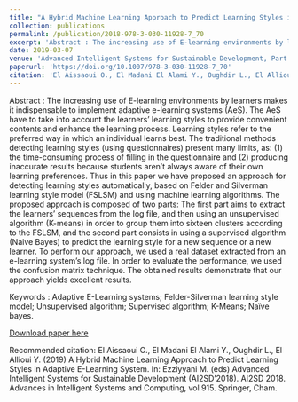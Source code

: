 ```yaml
---
title: "A Hybrid Machine Learning Approach to Predict Learning Styles in Adaptive E-Learning System"
collection: publications
permalink: /publication/2018-978-3-030-11928-7_70
excerpt: 'Abstract : The increasing use of E-learning environments by learners makes it indispensable to implement adaptive e-learning systems (AeS). The AeS have to take into account the learners’ learning styles to provide convenient contents and enhance the learning process. Learning styles refer to the preferred way in which an individual learns best. The traditional methods detecting learning styles (using questionnaires) present many limits, as: (1) the time-consuming process of filling in the questionnaire and (2) producing inaccurate results because students aren’t always aware of their own learning preferences. Thus in this paper we have proposed an approach for detecting learning styles automatically, based on Felder and Silverman learning style model (FSLSM) and using machine learning algorithms. The proposed approach is composed of two parts: The first part aims to extract the learners’ sequences from the log file, and then using an unsupervised algorithm (K-means) in order to group them into sixteen clusters according to the FSLSM, and the second part consists in using a supervised algorithm (Naive Bayes) to predict the learning style for a new sequence or a new learner. To perform our approach, we used a real dataset extracted from an e-learning system’s log file. In order to evaluate the performance, we used the confusion matrix technique. The obtained results demonstrate that our approach yields excellent results.'
date: 2019-03-07
venue: 'Advanced Intelligent Systems for Sustainable Development, Part of the Advances in Intelligent Systems and Computing book series (AISC, volume 915)'
paperurl: 'https://doi.org/10.1007/978-3-030-11928-7_70'
citation: 'El Aissaoui O., El Madani El Alami Y., Oughdir L., El Allioui Y. (2019) A Hybrid Machine Learning Approach to Predict Learning Styles in Adaptive E-Learning System. In: Ezziyyani M. (eds) Advanced Intelligent Systems for Sustainable Development (AI2SD’2018). AI2SD 2018. Advances in Intelligent Systems and Computing, vol 915. Springer, Cham.'
---
```

Abstract : The increasing use of E-learning environments by learners makes it indispensable to implement adaptive e-learning systems (AeS). The AeS have to take into account the learners’ learning styles to provide convenient contents and enhance the learning process. Learning styles refer to the preferred way in which an individual learns best. The traditional methods detecting learning styles (using questionnaires) present many limits, as: (1) the time-consuming process of filling in the questionnaire and (2) producing inaccurate results because students aren’t always aware of their own learning preferences. Thus in this paper we have proposed an approach for detecting learning styles automatically, based on Felder and Silverman learning style model (FSLSM) and using machine learning algorithms. The proposed approach is composed of two parts: The first part aims to extract the learners’ sequences from the log file, and then using an unsupervised algorithm (K-means) in order to group them into sixteen clusters according to the FSLSM, and the second part consists in using a supervised algorithm (Naive Bayes) to predict the learning style for a new sequence or a new learner. To perform our approach, we used a real dataset extracted from an e-learning system’s log file. In order to evaluate the performance, we used the confusion matrix technique. The obtained results demonstrate that our approach yields excellent results.

Keywords : Adaptive E-Learning systems; Felder-Silverman learning style model; Unsupervised algorithm; Supervised algorithm; K-Means; Naïve bayes.

[Download paper here](/files/2018-978-3-030-11928-7_70.pdf)

Recommended citation: El Aissaoui O., El Madani El Alami Y., Oughdir L., El Allioui Y. (2019) A Hybrid Machine Learning Approach to Predict Learning Styles in Adaptive E-Learning System. In: Ezziyyani M. (eds) Advanced Intelligent Systems for Sustainable Development (AI2SD’2018). AI2SD 2018. Advances in Intelligent Systems and Computing, vol 915. Springer, Cham.
